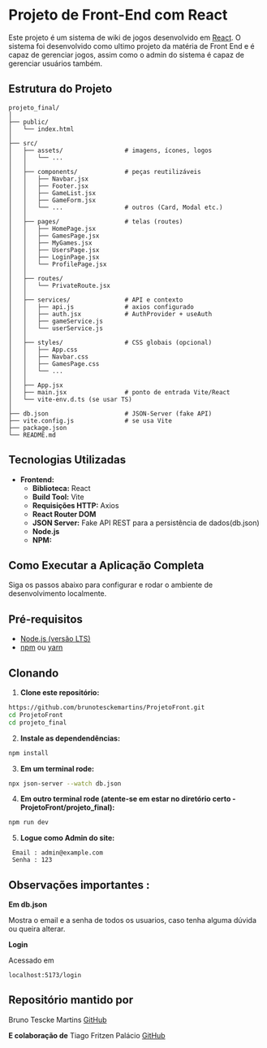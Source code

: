 # Projeto de Front-End com React

Este projeto é um sistema de wiki de jogos desenvolvido em [React](https://react.dev/). O sistema foi desenvolvido como ultimo projeto da matéria de Front End e é capaz de gerenciar jogos,
 assim como o admin do sistema é capaz de gerenciar usuários também. 

## Estrutura do Projeto 

```text
projeto_final/
│
├── public/
│   └── index.html
│
├── src/
│   ├── assets/                 # imagens, ícones, logos
│   │   └── ...
│   │
│   ├── components/             # peças reutilizáveis
│   │   ├── Navbar.jsx
│   │   ├── Footer.jsx
│   │   ├── GameList.jsx
│   │   ├── GameForm.jsx
│   │   └── ...                 # outros (Card, Modal etc.)
│   │
│   ├── pages/                  # telas (routes)
│   │   ├── HomePage.jsx
│   │   ├── GamesPage.jsx
│   │   ├── MyGames.jsx
│   │   ├── UsersPage.jsx
│   │   ├── LoginPage.jsx
│   │   └── ProfilePage.jsx
│   │
│   ├── routes/
│   │   └── PrivateRoute.jsx
│   │
│   ├── services/               # API e contexto
│   │   ├── api.js              # axios configurado
│   │   ├── auth.jsx            # AuthProvider + useAuth
│   │   ├── gameService.js
│   │   └── userService.js
│   │
│   ├── styles/                 # CSS globais (opcional)
│   │   ├── App.css
│   │   ├── Navbar.css
│   │   ├── GamesPage.css
│   │   └── ...
│   │
│   ├── App.jsx
│   ├── main.jsx                # ponto de entrada Vite/React
│   └── vite-env.d.ts (se usar TS)
│
├── db.json                     # JSON-Server (fake API)
├── vite.config.js              # se usa Vite
├── package.json
└── README.md
```
## Tecnologias Utilizadas 

*   **Frontend:**
    *   **Biblioteca:** React
    *   **Build Tool:** Vite
    *   **Requisições HTTP:** Axios
    *   **React Router DOM**
    *   **JSON Server:** Fake API REST para a persistência de dados(db.json)
    *   **Node.js**
    *   **NPM:** 

 
## Como Executar a Aplicação Completa

Siga os passos abaixo para configurar e rodar o ambiente de desenvolvimento localmente.

## Pré-requisitos

*   [Node.js (versão LTS)](https://nodejs.org/)
*   [npm](https://www.npmjs.com/) ou [yarn](https://yarnpkg.com/)

## Clonando 

1. **Clone este repositório:**
```bash
https://github.com/brunotesckemartins/ProjetoFront.git
cd ProjetoFront
cd projeto_final
```
2. **Instale as dependendências:**
```bash
npm install
```

3. **Em um terminal rode:**
```bash
npx json-server --watch db.json
```

4. **Em outro terminal rode (atente-se em estar no diretório certo - ProjetoFront/projeto_final):**
```bash
npm run dev
```

5. **Logue como Admin do site:**
   
```text
 Email : admin@example.com
 Senha : 123
```

## Observações importantes : 

**Em db.json**

Mostra o email e a senha de todos os usuarios, caso tenha alguma dúvida ou queira alterar.

**Login**

Acessado em 

```text
localhost:5173/login
```

## Repositório mantido por 

Bruno Tescke Martins [GitHub](https://github.com/brunotesckemartins)

**E colaboração de**
Tiago Fritzen Palácio [GitHub](https://github.com/TiagoPalacio)
